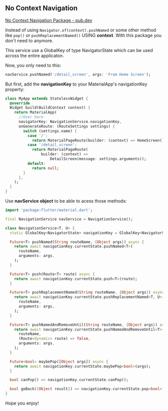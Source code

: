 ## No Context Navigation

[No Context Navigation Package - pub.dev](https://pub.dev/packages/no_context_navigation)
 
Instead of using `Navigator.of(context).pushNamed` or some other method like `pop()` or `pushReplacementNamed()` USING **context**. With this package you don't need to anymore.

This service use a GlobalKey of type NavigatorState which can be used across the entire applicaton.

Now, you only need to this:

```dart
navService.pushNamed('/detail_screen', args: 'From Home Screen');
```
But first, add the **navigationKey** to your MaterialApp's navigationKey property:

```dart
class MyApp extends StatelessWidget {
  @override
  Widget build(BuildContext context) {
    return MaterialApp(
      //Over here
      navigatorKey: NavigationService.navigationKey,
      onGenerateRoute: (RouteSettings settings) {
        switch (settings.name) {
          case '/':
            return MaterialPageRoute(builder: (context) => HomeScreen());
          case '/detail_screen':
            return MaterialPageRoute(
                builder: (context) =>
                    DetailScreen(message: settings.arguments));
          default:
            return null;
        }
      },
    );
  }
}
```

Use **navService object** to be able to acess those methods:
```dart
import 'package:flutter/material.dart';

final NavigationService navService = NavigationService();

class NavigationService<T, U> {
  static GlobalKey<NavigatorState> navigationKey = GlobalKey<NavigatorState>();

  Future<T> pushNamed(String routeName, {Object args}) async {
    return await navigationKey.currentState.pushNamed<T>(
      routeName,
      arguments: args,
    );
  }

  Future<T> push(Route<T> route) async {
    return await navigationKey.currentState.push<T>(route);
  }

  Future<T> pushReplacementNamed(String routeName, {Object args}) async {
    return await navigationKey.currentState.pushReplacementNamed<T, U>(
      routeName,
      arguments: args,
    );
  }

  Future<T> pushNamedAndRemoveUntil(String routeName, {Object args}) async {
    return await navigationKey.currentState.pushNamedAndRemoveUntil<T>(
      routeName,
      (Route<dynamic> route) => false,
      arguments: args,
    );
  }

  Future<bool> maybePop([Object args]) async {
    return await navigationKey.currentState.maybePop<bool>(args);
  }

  bool canPop() => navigationKey.currentState.canPop();

  bool goBack({Object result}) => navigationKey.currentState.pop<bool>(result);
}
 ```   

Hope you enjoy!
